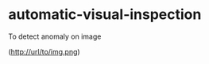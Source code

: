 # automatic-visual-inspection
To detect anomaly on image

([http://url/to/img.png](https://raw.githubusercontent.com/indraromdoni/automatic-visual-inspection/refs/heads/main/screenshots/Screenshot%202025-10-06%20090230.png))

